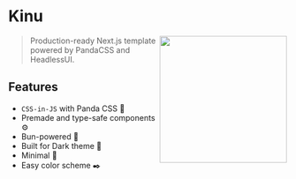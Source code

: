 # Kinu
<a href="https://azurlane.koumakan.jp/wiki/Kinu"><img align='right' src="https://azurlane.netojuu.com/images/c/c8/KinuShipyardIcon.png" width="230"></a>
> Production-ready Next.js template powered by PandaCSS and HeadlessUI.

## Features
- `CSS-in-JS` with Panda CSS 🐼
- Premade and type-safe components ⚙️
- Bun-powered 🐰
- Built for Dark theme 🌙
- Minimal 🐙
- Easy color scheme ✒️